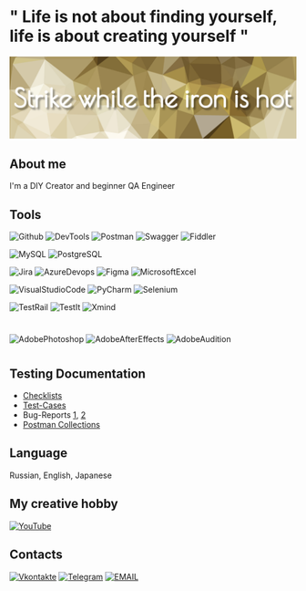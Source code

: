 # " Life is not about finding yourself, life is about creating yourself "

[![Header](https://github.com/hio-nika/hio-nika/blob/main/assets/pngwing-22.jpg)]()

## About me
I'm a DIY Creator and beginner QA Engineer

## Tools
![Github](https://img.shields.io/badge/Github-090909?style=for-the-badge&logo=github)
![DevTools](https://img.shields.io/badge/DevTools-090909?style=for-the-badge&logo=googlechrome)
![Postman](https://img.shields.io/badge/Postman-090909?style=for-the-badge&logo=postman)
![Swagger](https://img.shields.io/badge/Swagger-090909?style=for-the-badge&logo=swagger)
![Fiddler](https://img.shields.io/badge/Fiddler-090909?style=for-the-badge&logo=fiddler)

![MySQL](https://img.shields.io/badge/MySQL-090909?style=for-the-badge&logo=mysql&logoColor=13b9ff)
![PostgreSQL](https://img.shields.io/badge/PostgreSQL-090909?style=for-the-badge&logo=PostgreSQL)

![Jira](https://img.shields.io/badge/Jira-090909?style=for-the-badge&logo=jira&logoColor=0590fb)
![AzureDevops](https://img.shields.io/badge/Azure%20Devops-090909?style=for-the-badge&logo=azuredevops&logoColor=0590fb)
![Figma](https://img.shields.io/badge/Figma-090909?style=for-the-badge&logo=figma)
![MicrosoftExcel](https://img.shields.io/badge/Microsoft%20Excel-090909?style=for-the-badge&logo=microsoftexcel&logoColor=00ac47)

![VisualStudioCode](https://img.shields.io/badge/Visual%20Studio%20Code-090909?style=for-the-badge&logo=visualstudiocode&logoColor=3fabf3)
![PyCharm](https://img.shields.io/badge/Pycharm-090909?style=for-the-badge&logo=pycharm&logoColor=4dbb77)
![Selenium](https://img.shields.io/badge/selenium-090909?style=for-the-badge&logo=selenium&logoColor=5fbb49)

![TestRail](https://img.shields.io/badge/Test%20Rail-090909?style=for-the-badge&logo=testrail&logoColor=71b556)
![TestIt](https://img.shields.io/badge/TestIt-090909?style=for-the-badge&logo=testit&logoColor=71b556)
![Xmind](https://img.shields.io/badge/xmind-090909?style=for-the-badge&logo=xmind&logoColor=4dbb77)
#
![AdobePhotoshop](https://img.shields.io/badge/Adobe%20Photoshop-090909?style=for-the-badge&logo=adobephotoshop&logoColor=036abc)
![AdobeAfterEffects](https://img.shields.io/badge/Adobe%20After%20Effects-090909?style=for-the-badge&logo=adobeaftereffects&logoColor=5e5eff)
![AdobeAudition](https://img.shields.io/badge/Adobe%20Audition-090909?style=for-the-badge&logo=adobeaudition&logoColor=00e3ba)
#

## Testing Documentation
- [Checklists](https://docs.google.com/spreadsheets/d/1_dfyqxHg2yiuZoN847gZjuQVlkW1S9uxKspKXmmz5aw/edit#gid=565329736)
- [Test-Cases](https://docs.google.com/spreadsheets/d/1_dfyqxHg2yiuZoN847gZjuQVlkW1S9uxKspKXmmz5aw/edit#gid=0)
- Bug-Reports [1](https://docs.google.com/spreadsheets/d/1_dfyqxHg2yiuZoN847gZjuQVlkW1S9uxKspKXmmz5aw/edit#gid=587256877), [2](https://docs.google.com/spreadsheets/d/1_dfyqxHg2yiuZoN847gZjuQVlkW1S9uxKspKXmmz5aw/edit#gid=1209262402)
- [Postman Collections](postman/Petstore.postman_collection.json)



## Language
Russian, English, Japanese

## My creative hobby
[![YouTube](https://img.shields.io/badge/-YouTube-090909?style=for-the-badge&logo=YouTube&logoColor=FF0000)]( https://www.youtube.com/HioDollHouse)

## Сontacts
[![Vkontakte](https://img.shields.io/badge/-Vkontakte-090909?style=for-the-badge&logo=Vk&logoColor=4F7DB3)](https://vk.com/hiodollhouse)
[![Telegram](https://img.shields.io/badge/-Telegram-090909?style=for-the-badge&logo=telegram&logoColor=27A0D9)](https://t.me/hio_nika)
[![EMAIL](https://img.shields.io/badge/-Email-090909?style=for-the-badge&logo=gmail)](mailto:asya.sham.qa@gmail.com)












